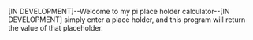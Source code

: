 [IN DEVELOPMENT]--Welcome to my pi place holder calculator--[IN DEVELOPMENT]
simply enter a place holder, and this program will return the value of that placeholder.
